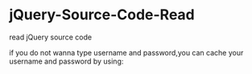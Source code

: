 # jQuery-Source-Code-Read
read jQuery source code


if you do not wanna type username and password,you can cache your username and password by using:
